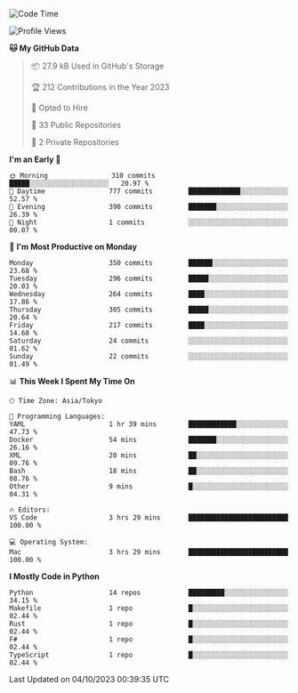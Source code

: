 <!--START_SECTION:waka-->
![Code Time](http://img.shields.io/badge/Code%20Time-715%20hrs%2044%20mins-blue)

![Profile Views](http://img.shields.io/badge/Profile%20Views-1-blue)

**🐱 My GitHub Data** 

> 📦 27.9 kB Used in GitHub's Storage 
 > 
> 🏆 212 Contributions in the Year 2023
 > 
> 💼 Opted to Hire
 > 
> 📜 33 Public Repositories 
 > 
> 🔑 2 Private Repositories 
 > 
**I'm an Early 🐤** 

```text
🌞 Morning                310 commits         █████░░░░░░░░░░░░░░░░░░░░   20.97 % 
🌆 Daytime                777 commits         █████████████░░░░░░░░░░░░   52.57 % 
🌃 Evening                390 commits         ███████░░░░░░░░░░░░░░░░░░   26.39 % 
🌙 Night                  1 commits           ░░░░░░░░░░░░░░░░░░░░░░░░░   00.07 % 
```
📅 **I'm Most Productive on Monday** 

```text
Monday                   350 commits         ██████░░░░░░░░░░░░░░░░░░░   23.68 % 
Tuesday                  296 commits         █████░░░░░░░░░░░░░░░░░░░░   20.03 % 
Wednesday                264 commits         ████░░░░░░░░░░░░░░░░░░░░░   17.86 % 
Thursday                 305 commits         █████░░░░░░░░░░░░░░░░░░░░   20.64 % 
Friday                   217 commits         ████░░░░░░░░░░░░░░░░░░░░░   14.68 % 
Saturday                 24 commits          ░░░░░░░░░░░░░░░░░░░░░░░░░   01.62 % 
Sunday                   22 commits          ░░░░░░░░░░░░░░░░░░░░░░░░░   01.49 % 
```


📊 **This Week I Spent My Time On** 

```text
🕑︎ Time Zone: Asia/Tokyo

💬 Programming Languages: 
YAML                     1 hr 39 mins        ████████████░░░░░░░░░░░░░   47.73 % 
Docker                   54 mins             ███████░░░░░░░░░░░░░░░░░░   26.16 % 
XML                      20 mins             ██░░░░░░░░░░░░░░░░░░░░░░░   09.76 % 
Bash                     18 mins             ██░░░░░░░░░░░░░░░░░░░░░░░   08.76 % 
Other                    9 mins              █░░░░░░░░░░░░░░░░░░░░░░░░   04.31 % 

🔥 Editors: 
VS Code                  3 hrs 29 mins       █████████████████████████   100.00 % 

💻 Operating System: 
Mac                      3 hrs 29 mins       █████████████████████████   100.00 % 
```

**I Mostly Code in Python** 

```text
Python                   14 repos            █████████░░░░░░░░░░░░░░░░   34.15 % 
Makefile                 1 repo              █░░░░░░░░░░░░░░░░░░░░░░░░   02.44 % 
Rust                     1 repo              █░░░░░░░░░░░░░░░░░░░░░░░░   02.44 % 
F#                       1 repo              █░░░░░░░░░░░░░░░░░░░░░░░░   02.44 % 
TypeScript               1 repo              █░░░░░░░░░░░░░░░░░░░░░░░░   02.44 % 
```




 Last Updated on 04/10/2023 00:39:35 UTC
<!--END_SECTION:waka-->
